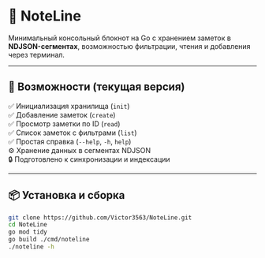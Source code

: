 # 📝 NoteLine

Минимальный консольный блокнот на Go с хранением заметок в **NDJSON-сегментах**, возможностью фильтрации, чтения и добавления через терминал.

---

## 🚀 Возможности (текущая версия)

✅ Инициализация хранилища (`init`)  
✅ Добавление заметок (`create`)  
✅ Просмотр заметки по ID (`read`)  
✅ Список заметок с фильтрами (`list`)  
✅ Простая справка (`--help`, `-h`, `help`)  
⚙️ Хранение данных в сегментах NDJSON  
🔒 Подготовлено к синхронизации и индексации  

---

## 📦 Установка и сборка

```bash
git clone https://github.com/Victor3563/NoteLine.git
cd NoteLine
go mod tidy
go build ./cmd/noteline
./noteline -h
